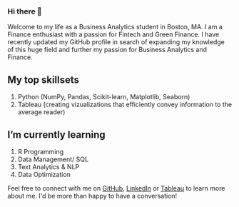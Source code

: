 ### Hi there 👋

Welcome to my life as a Business Analytics student in Boston, MA. I am a Finance enthusiast with a passion for Fintech and Green Finance.  I have recently updated my GitHub profile in search of expanding my knowledge of this huge field and further my passion for Business Analytics and Finance.


## My top skillsets
1. Python (NumPy, Pandas, Scikit-learn, Matplotlib, Seaborn)
2. Tableau (creating vizualizations that efficiently convey information to the average reader)

## I’m currently learning
1. R Programming
2. Data Management/ SQL
3. Text Analytics & NLP
4. Data Optimization

Feel free to connect with me on [GitHub](https://github.com/KatharinaBursy), [LinkedIn](https://www.linkedin.com/in/katharina-sabrina-bursy/) or [Tableau](https://public.tableau.com/app/profile/katharina.bursy#!/) to learn more about me. I'd be more than happy to have a conversation!

